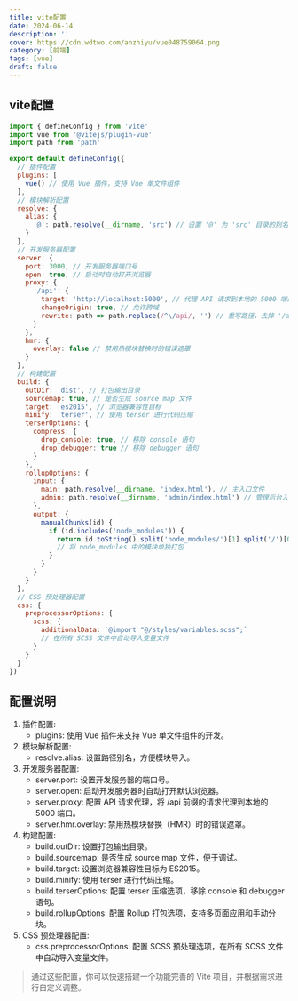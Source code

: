 ```yaml
---
title: vite配置
date: 2024-06-14
description: ''
cover: https://cdn.wdtwo.com/anzhiyu/vue048759064.png
category: [前端]
tags: [vue]
draft: false 
---
```


## vite配置
```js
import { defineConfig } from 'vite'
import vue from '@vitejs/plugin-vue'
import path from 'path'

export default defineConfig({
  // 插件配置
  plugins: [
    vue() // 使用 Vue 插件，支持 Vue 单文件组件
  ],
  // 模块解析配置
  resolve: {
    alias: {
      '@': path.resolve(__dirname, 'src') // 设置 '@' 为 'src' 目录的别名
    }
  },
  // 开发服务器配置
  server: {
    port: 3000, // 开发服务器端口号
    open: true, // 启动时自动打开浏览器
    proxy: {
      '/api': {
        target: 'http://localhost:5000', // 代理 API 请求到本地的 5000 端口
        changeOrigin: true, // 允许跨域
        rewrite: path => path.replace(/^\/api/, '') // 重写路径，去掉 '/api' 前缀
      }
    },
    hmr: {
      overlay: false // 禁用热模块替换时的错误遮罩
    }
  },
  // 构建配置
  build: {
    outDir: 'dist', // 打包输出目录
    sourcemap: true, // 是否生成 source map 文件
    target: 'es2015', // 浏览器兼容性目标
    minify: 'terser', // 使用 terser 进行代码压缩
    terserOptions: {
      compress: {
        drop_console: true, // 移除 console 语句
        drop_debugger: true // 移除 debugger 语句
      }
    },
    rollupOptions: {
      input: {
        main: path.resolve(__dirname, 'index.html'), // 主入口文件
        admin: path.resolve(__dirname, 'admin/index.html') // 管理后台入口文件
      },
      output: {
        manualChunks(id) {
          if (id.includes('node_modules')) {
            return id.toString().split('node_modules/')[1].split('/')[0].toString()
            // 将 node_modules 中的模块单独打包
          }
        }
      }
    }
  },
  // CSS 预处理器配置
  css: {
    preprocessorOptions: {
      scss: {
        additionalData: `@import "@/styles/variables.scss";`
        // 在所有 SCSS 文件中自动导入变量文件
      }
    }
  }
})

```

## 配置说明

1. 插件配置:
    - plugins: 使用 Vue 插件来支持 Vue 单文件组件的开发。
2. 模块解析配置:
    - resolve.alias: 设置路径别名，方便模块导入。
3. 开发服务器配置:
    - server.port: 设置开发服务器的端口号。
    - server.open: 启动开发服务器时自动打开默认浏览器。
    - server.proxy: 配置 API 请求代理，将 /api 前缀的请求代理到本地的 5000 端口。
    - server.hmr.overlay: 禁用热模块替换（HMR）时的错误遮罩。
4. 构建配置:
    - build.outDir: 设置打包输出目录。
    - build.sourcemap: 是否生成 source map 文件，便于调试。
    - build.target: 设置浏览器兼容性目标为 ES2015。
    - build.minify: 使用 terser 进行代码压缩。
    - build.terserOptions: 配置 terser 压缩选项，移除 console 和 debugger 语句。
    - build.rollupOptions: 配置 Rollup 打包选项，支持多页面应用和手动分块。
4. CSS 预处理器配置:
    - css.preprocessorOptions: 配置 SCSS 预处理选项，在所有 SCSS 文件中自动导入变量文件。

> 通过这些配置，你可以快速搭建一个功能完善的 Vite 项目，并根据需求进行自定义调整。